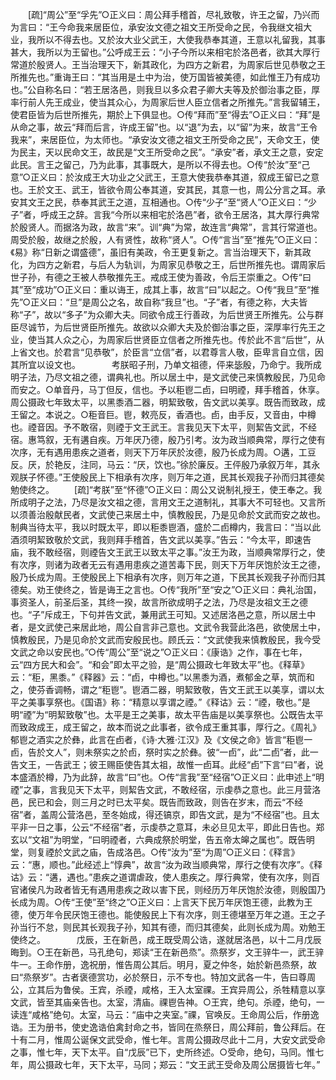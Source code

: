 <!-- { "loadSidebar": true } -->
　　[疏]“周公”至“孚先”○正义曰：周公拜手稽首，尽礼致敬，许王之留，乃兴而为言曰：“王今命我来居臣位，承安汝文德之祖文王所受命之民，令我继文祖大业，我所以不得去也。又於汝大业父武王，大使我恭奉其道，王意以礼留我，其事甚大，我所以为王留也。”公呼成王云：“小子今所以来相宅於洛邑者，欲其大厚行常道於殷贤人。王当治理天下，新其政化，为四方之新君，为周家后世见恭敬之王所推先也。”重诲王曰：“其当用是土中为治，使万国皆被美德，如此惟王乃有成功也。”公自称名曰：“若王居洛邑，则我旦以多众君子卿大夫等及於御治事之臣，厚率行前人先王成业，使当其众心，为周家后世人臣立信者之所推先。”言我留辅王，使君臣皆为后世所推先，期於上下俱显也。○传“拜而”至“得去”○正义曰：“拜”是从命之事，故云“拜而后言，许成王留”也。以“退”为去，以“留”为来，故言“王令我来”，来居臣位，为太师也。“承安汝文德之祖文王所受命之民”，天命文王，使为民主，天以民命文王，故民是“文王所受命之民”。“承安”者，承文王之意，安定此民。言王之留己，乃为此事，其事既大，是所以不得去也。○传“於汝”至“己意”○正义曰：於汝成王大功业之父武王，王意大使我恭奉其道，叙成王留已之意也。王於文王、武王，皆欲令周公奉其道，安其民，其意一也，周公分言之耳。承安其文王之民，恭奉其武王之道，互相通也。○传“少子”至“贤人”○正义曰：“少子”者，呼成王之辞。言我“今所以来相宅於洛邑”者，欲令王居洛，其大厚行典常於殷贤人。而据洛为政，故言“来”。训“典”为常，故连言“典常”，言其行常道也。周受於殷，故继之於殷，人有贤性，故称“贤人”。○传“言当”至“推先”○正义曰：《易》称“日新之谓盛德”，虽旧有美政，令王更复新之。言当治理天下，新其政化，为四方之新君，与后人为轨训，为周家见恭敬之王，后世所推先也。谓周家后世子孙，有德之王被人恭敬推先王。戒成王使为善政，令后王崇重之。○传“曰其”至“成功”○正义曰：重以诲王，成其上事，故言“曰”以起之。○传“我旦”至“推先”○正义曰：“旦”是周公之名，故自称“我旦”也。“子”者，有德之称，大夫皆称“子”，故以“多子”为众卿大夫。同欲令成王行善政，为后世贤王所推先。公与群臣尽诚节，为后世贤臣所推先。故欲以众卿大夫及於御治事之臣，深厚率行先王之业，使当其人众之心，为周家后世贤臣立信者之所推先也。传於此不言“后世”，从上省文也。於君言“见恭敬”，於臣言“立信”者，以君尊言人敬，臣卑言自立信，因其所宜以设文也。
　
　　考朕昭子刑，乃单文祖德，伻来毖殷，乃命宁。我所成明子法，乃尽文祖之德，谓典礼也。所以居土中，是文武使己来慎教殷民，乃见命而安之。○单音丹，马丁但反，信也。予以秬鬯二卣，曰明禋，拜手稽首，休享。周公摄政七年致太平，以黑黍酒二器，明絜致敬，告文武以美享。既告而致政，成王留之。本说之。○秬音巨。鬯，敕亮反，香酒也。卣，由手反，又音由，中樽也。禋音因。予不敢宿，则禋于文王武王。言我见天下太平，则絜告文武，不经宿。惠笃叙，无有遘自疾。万年厌乃德，殷乃引考。汝为政当顺典常，厚行之使有次序，无有遇用患疾之道者，则天下万年厌於汝德，殷乃长成为周。○遘，工豆反。厌，於艳反，注同，马云：“厌，饮也。”徐於廉反。王伻殷乃承叙万年，其永观朕子怀德。”王使殷民上下相承有次序，则万年之道，民其长观我子孙而归其德矣勉使终之。 
　　[疏]“考朕”至“怀德”○正义曰：周公又说制礼授王，使王奉之。我所成明子之法，乃尽是汝文祖之德，言用文王之道制礼，其事大不可轻也。又言所以须善治殷献民者，文武使己来居土中，慎教殷民，乃是见命於文武而安之故也。制典当待太平，我以时既太平，即以秬黍鬯酒，盛於二卣樽内，我言曰：“当以此酒须明絜致敬於文武，我则拜手稽首，告文武以美享。”告云：“今太平，即速告庙，我不敢经宿，则禋告文王武王以致太平之事。”汝王为政，当顺典常厚行之，使有次序，则诸为政者无云有遇用患疾之道苦毒下民，则天下万年厌饱於汝王之德，殷乃长成为周。王使殷民上下相承有次序，则万年之道，下民其长观我子孙而归其德矣。劝王使终之，皆是诲王之言也。○传“我所”至“安之”○正义曰：典礼治国，事资圣人，前圣后圣，其终一揆，故言所欲成明子之法，乃尽是汝祖文王之德也。“子”斥成王，下句并告文武，兼用武王可知。又述居洛邑之意，所以居土中者，是文武使己来居此地，周公自言非己意也。文武令我营此洛邑，欲使居土中，慎教殷民，乃是见命於文武而安殷民也。顾氏云：“文武使我来慎教殷民，我今受文武之命以安民也。”○传“周公”至“说之”○正义曰：《康诰》之作，事在七年，云“四方民大和会”。“和会”即太平之验，是“周公摄政七年致太平”也。《释草》云：“秬，黑黍。”《释器》云：“卣，中樽也。”以黑黍为酒，煮郁金之草，筑而和之，使芬香调畅，谓之“秬鬯”。鬯酒二器，明絜致敬，告文王武王以美享，谓以太平之美事享祭也。《国语》称：“精意以享谓之禋。”《释诂》云：“禋，敬也。”是明“禋”为“明絜致敬”也。太平是王之美事，故太平告庙是以美享祭也。公既告太平而致政成王，成王留之，故本而说之此事者，欲令成王重其事，厚行之。《周礼》郁鬯之酒实之於彝，此言在卣者，《诗·大雅·江汉》及《文侯之命》皆言“秬鬯一卣，告於文人”，则未祭实之於卣，祭时实之於彝。彼“一卣”，此“二卣”者，此一告文王，一告武王；彼王赐臣使告其太祖，故惟一卣耳。此经“卣”下言“曰”者，说本盛酒於樽，乃为此辞，故言“曰”也。○传“言我”至“经宿”○正义曰：此申述上“明禋”之事，言我见天下太平，则絜告文武，不敢经宿，示虔恭之意也。此三月营洛邑，民已和会，则三月之时已太平矣。既告而致政，则告在岁末，而云“不经宿”者，盖周公营洛邑，至冬始成，得还镐京，即告文武，是为“不经宿”也。且太平非一日之事，公云“不经宿”者，示虔恭之意耳，未必旦见太平，即此日告也。郑玄以“文祖”为明堂，“曰明禋者，六典成祭於明堂，告五帝太皞之属也”。既告明堂，则复禋於文武之庙，告成洛邑。○传“汝为”至“为周”○正义曰：《释言》云：“惠，顺也。”此经述上“惇典”，故言“汝为政当顺典常，厚行之使有次序”。《释诂》云：“遘，遇也。”患疾之道谓虐政，使人患疾之。厚行典常，使有次序，则百官诸侯凡为政者皆无有遇用患疾之政以害下民，则经历万年厌饱於汝德，则殷国乃长成为周。○传“王使”至“终之”○正义曰：上言天下民万年厌饱王德，此教为王德，使万年令民厌饱王德也。能使殷民上下有次序，则王德堪至万年之道。王之子孙当行不怠，则民其长观我子孙，知其有德，而归其德矣，此则长成为周。劝勉王使终之。
　
　　戊辰，王在新邑，成王既受周公诰，遂就居洛邑，以十二月戊辰晦到。○王在新邑，马孔绝句，郑读“王在新邑烝”。烝祭岁，文王骍牛一，武王骍牛一。王命作册，逸祝册，惟告周公其后。明月，夏之仲冬，始於新邑烝祭，故曰“烝祭岁”。古者褒德赏功，必於祭日，示不专也。特加文武各一牛，告曰尊周公，立其后为鲁侯。王宾，杀禋，咸格，王入太室祼。王宾异周公，杀牲精意以享文武，皆至其庙亲告也。太室，清庙。祼鬯告神。○王宾，绝句。杀禋，绝句，一读连“咸格”绝句。太室，马云：“庙中之夹室。”祼，官唤反。王命周公后，作册逸诰。王为册书，使史逸诰伯禽封命之书，皆同在烝祭日，周公拜前，鲁公拜后。在十有二月，惟周公诞保文武受命，惟七年。言周公摄政尽此十二月，大安文武受命之事，惟七年，天下太平。自“戊辰”已下，史所终述。○受命，绝句，马同。惟七年，周公摄政七年，天下太平，马同；郑云：“文王武王受命及周公居摄皆七年。” 
